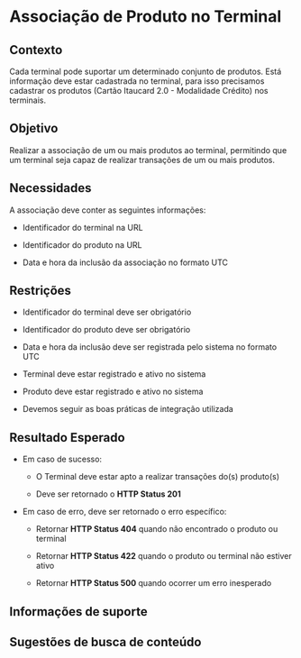 # Associação de Produto no Terminal

## Contexto

Cada terminal pode suportar um determinado conjunto de produtos. Está informação deve estar cadastrada no terminal, 
para isso precisamos cadastrar os produtos (Cartão Itaucard 2.0 - Modalidade Crédito) nos terminais. 

## Objetivo

Realizar a associação de um ou mais produtos ao terminal, permitindo que um terminal seja capaz de realizar transações 
de um ou mais produtos.

## Necessidades

A associação deve conter as seguintes informações:

- Identificador do terminal na URL

- Identificador do produto na URL

- Data e hora da inclusão da associação no formato UTC

## Restrições

- Identificador do terminal deve ser obrigatório

- Identificador do produto deve ser obrigatório

- Data e hora da inclusão deve ser registrada pelo sistema no formato UTC

- Terminal deve estar registrado e ativo no sistema

- Produto deve estar registrado e ativo no sistema

- Devemos seguir as boas práticas de integração utilizada

## Resultado Esperado

- Em caso de sucesso:

   - O Terminal deve estar apto a realizar transações do(s) produto(s)

   - Deve ser retornado o **HTTP Status 201**
    
- Em caso de erro, deve ser retornado o erro específico:

    - Retornar **HTTP Status 404** quando não encontrado o produto ou terminal
    
    - Retornar **HTTP Status 422** quando o produto ou terminal não estiver ativo
    
    - Retornar **HTTP Status 500** quando ocorrer um erro inesperado

## Informações de suporte

## Sugestões de busca de conteúdo